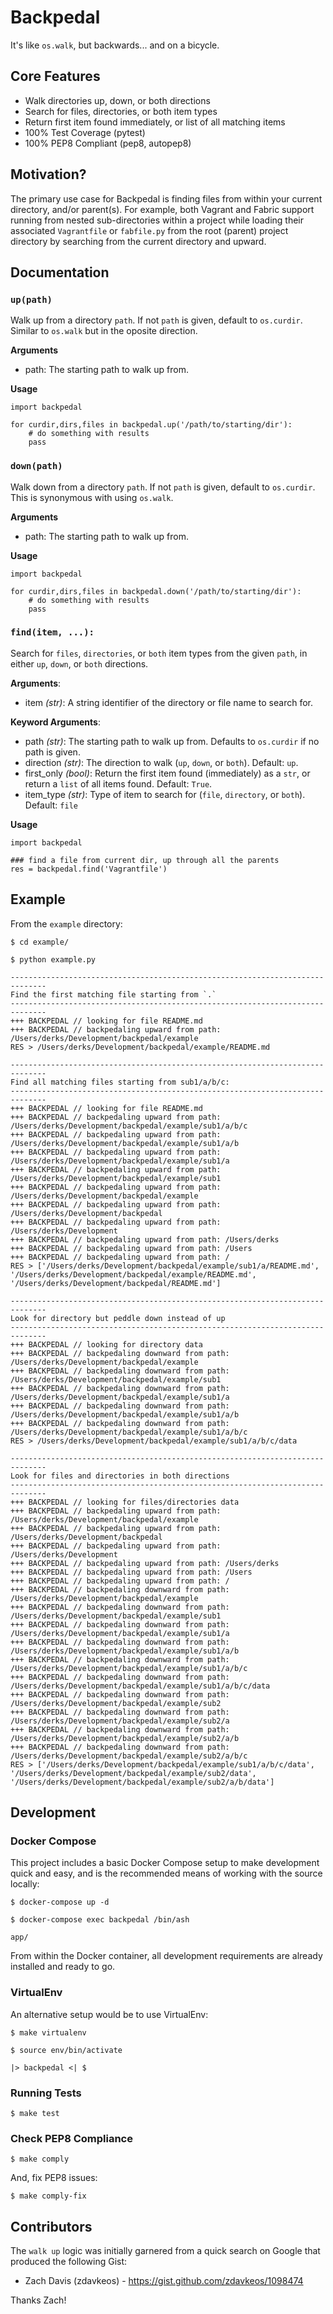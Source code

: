
# Backpedal

It's like `os.walk`, but backwards... and on a bicycle.

## Core Features

- Walk directories up, down, or both directions
- Search for files, directories, or both item types
- Return first item found immediately, or list of all matching items
- 100% Test Coverage (pytest)
- 100% PEP8 Compliant (pep8, autopep8)

## Motivation?

The primary use case for Backpedal is finding files from within your current directory, and/or parent(s).  For example, both Vagrant and Fabric support running from nested sub-directories within a project while loading their associated `Vagrantfile` or `fabfile.py` from the root (parent) project directory by searching from the current directory and upward.

## Documentation

### `up(path)`

Walk up from a directory `path`.  If not `path` is given, default to `os.curdir`.  Similar to `os.walk` but in the oposite direction.

**Arguments**

- path: The starting path to walk up from.

**Usage**

```
import backpedal

for curdir,dirs,files in backpedal.up('/path/to/starting/dir'):
    # do something with results
    pass
```

### `down(path)`

Walk down from a directory `path`.  If not `path` is given, default to `os.curdir`.  This is synonymous with using `os.walk`.

**Arguments**

- path: The starting path to walk up from.

**Usage**

```
import backpedal

for curdir,dirs,files in backpedal.down('/path/to/starting/dir'):
    # do something with results
    pass
```

### `find(item, ...):`

Search for `files`, `directories`, or `both` item types from the given `path`, in either `up`, `down`, or `both` directions.

**Arguments**:

- item *(str)*: A string identifier of the directory or file name to search for.

**Keyword Arguments**:

- path *(str)*: The starting path to walk up from.  Defaults to `os.curdir` if no path is given.
- direction *(str)*: The direction to walk (`up`, `down`, or `both`).  Default: `up`.
- first_only *(bool)*: Return the first item found (immediately) as a `str`, or return a `list` of all items found.  Default: `True`.
- item_type *(str)*: Type of item to search for (`file`, `directory`, or `both`).  Default: `file`

**Usage**

```
import backpedal

### find a file from current dir, up through all the parents
res = backpedal.find('Vagrantfile')
```

## Example

From the `example` directory:

```
$ cd example/

$ python example.py

------------------------------------------------------------------------------
Find the first matching file starting from `.`
------------------------------------------------------------------------------
+++ BACKPEDAL // looking for file README.md
+++ BACKPEDAL // backpedaling upward from path: /Users/derks/Development/backpedal/example
RES > /Users/derks/Development/backpedal/example/README.md

------------------------------------------------------------------------------
Find all matching files starting from sub1/a/b/c:
------------------------------------------------------------------------------
+++ BACKPEDAL // looking for file README.md
+++ BACKPEDAL // backpedaling upward from path: /Users/derks/Development/backpedal/example/sub1/a/b/c
+++ BACKPEDAL // backpedaling upward from path: /Users/derks/Development/backpedal/example/sub1/a/b
+++ BACKPEDAL // backpedaling upward from path: /Users/derks/Development/backpedal/example/sub1/a
+++ BACKPEDAL // backpedaling upward from path: /Users/derks/Development/backpedal/example/sub1
+++ BACKPEDAL // backpedaling upward from path: /Users/derks/Development/backpedal/example
+++ BACKPEDAL // backpedaling upward from path: /Users/derks/Development/backpedal
+++ BACKPEDAL // backpedaling upward from path: /Users/derks/Development
+++ BACKPEDAL // backpedaling upward from path: /Users/derks
+++ BACKPEDAL // backpedaling upward from path: /Users
+++ BACKPEDAL // backpedaling upward from path: /
RES > ['/Users/derks/Development/backpedal/example/sub1/a/README.md', '/Users/derks/Development/backpedal/example/README.md', '/Users/derks/Development/backpedal/README.md']

------------------------------------------------------------------------------
Look for directory but peddle down instead of up
------------------------------------------------------------------------------
+++ BACKPEDAL // looking for directory data
+++ BACKPEDAL // backpedaling downward from path: /Users/derks/Development/backpedal/example
+++ BACKPEDAL // backpedaling downward from path: /Users/derks/Development/backpedal/example/sub1
+++ BACKPEDAL // backpedaling downward from path: /Users/derks/Development/backpedal/example/sub1/a
+++ BACKPEDAL // backpedaling downward from path: /Users/derks/Development/backpedal/example/sub1/a/b
+++ BACKPEDAL // backpedaling downward from path: /Users/derks/Development/backpedal/example/sub1/a/b/c
RES > /Users/derks/Development/backpedal/example/sub1/a/b/c/data

------------------------------------------------------------------------------
Look for files and directories in both directions
------------------------------------------------------------------------------
+++ BACKPEDAL // looking for files/directories data
+++ BACKPEDAL // backpedaling upward from path: /Users/derks/Development/backpedal/example
+++ BACKPEDAL // backpedaling upward from path: /Users/derks/Development/backpedal
+++ BACKPEDAL // backpedaling upward from path: /Users/derks/Development
+++ BACKPEDAL // backpedaling upward from path: /Users/derks
+++ BACKPEDAL // backpedaling upward from path: /Users
+++ BACKPEDAL // backpedaling upward from path: /
+++ BACKPEDAL // backpedaling downward from path: /Users/derks/Development/backpedal/example
+++ BACKPEDAL // backpedaling downward from path: /Users/derks/Development/backpedal/example/sub1
+++ BACKPEDAL // backpedaling downward from path: /Users/derks/Development/backpedal/example/sub1/a
+++ BACKPEDAL // backpedaling downward from path: /Users/derks/Development/backpedal/example/sub1/a/b
+++ BACKPEDAL // backpedaling downward from path: /Users/derks/Development/backpedal/example/sub1/a/b/c
+++ BACKPEDAL // backpedaling downward from path: /Users/derks/Development/backpedal/example/sub1/a/b/c/data
+++ BACKPEDAL // backpedaling downward from path: /Users/derks/Development/backpedal/example/sub2
+++ BACKPEDAL // backpedaling downward from path: /Users/derks/Development/backpedal/example/sub2/a
+++ BACKPEDAL // backpedaling downward from path: /Users/derks/Development/backpedal/example/sub2/a/b
+++ BACKPEDAL // backpedaling downward from path: /Users/derks/Development/backpedal/example/sub2/a/b/c
RES > ['/Users/derks/Development/backpedal/example/sub1/a/b/c/data', '/Users/derks/Development/backpedal/example/sub2/data', '/Users/derks/Development/backpedal/example/sub2/a/b/data']
```

## Development

### Docker Compose

This project includes a basic Docker Compose setup to make development quick and easy, and is the recommended means of working with the source locally:

```
$ docker-compose up -d

$ docker-compose exec backpedal /bin/ash

app/
```

From within the Docker container, all development requirements are already installed and ready to go.

### VirtualEnv

An alternative setup would be to use VirtualEnv:

```
$ make virtualenv

$ source env/bin/activate

|> backpedal <| $
```

### Running Tests

```
$ make test
```


### Check PEP8 Compliance

```
$ make comply
```

And, fix PEP8 issues:

```
$ make comply-fix
```

## Contributors

The `walk up` logic was initially garnered from a quick search on Google that produced the following Gist:

- Zach Davis (zdavkeos) - https://gist.github.com/zdavkeos/1098474


Thanks Zach!
